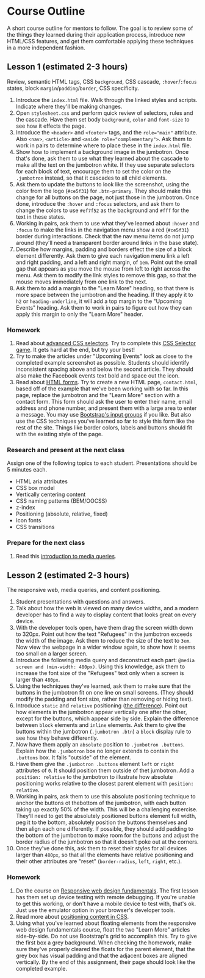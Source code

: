 # Course Outline
A short course outline for mentors to follow. The goal is to review some of the things they learned during their application process, introduce new HTML/CSS features, and get them comfortable applying these techniques in a more independent fashion.

## Lesson 1 (estimated 2-3 hours)
Review, semantic HTML tags, CSS `background`, CSS cascade, `:hover`/`:focus` states, block `margin`/`padding`/`border`, CSS specificity.

1. Introduce the `index.html` file. Walk through the linked styles and scripts. Indicate where they'll be making changes.
2. Open `stylesheet.css` and perform quick review of selectors, rules and the cascade. Have them set body `background`, `color` and `font-size` to see how it effects the page.
3. Introduce the `<header>` and `<footer>` tags, and the `role="main"` attribute. Also `<nav>`, `<article>` and `<aside role="complementary">`. Ask them to work in pairs to determine where to place these in the `index.html` file.
4. Show how to implement a background image in the jumbotron. Once that's done, ask them to use what they learned about the cascade to make all the text on the jumbotron white. If they use separate selectors for each block of text, encourage them to set the color on the `.jumbotron` instead, so that it cascades to all child elements.
5. Ask them to update the buttons to look like the screenshot, using the color from the logo (`#ce5f31`) for `.btn-primary`. They should make this change for all buttons on the page, not just those in the jumbotron. Once done, introduce the `:hover` and `:focus` selectors, and ask them to change the colors to use `#ef7f52` as the background and `#fff` for the text in these states.
6. Working in pairs, ask them to use what they've learned about `:hover` and `:focus` to make the links in the navigation menu show a red (`#ce5f31`) border during interactions. Check that the nav menu items do not jump around (they'll need a transparent border around links in the base state).
7. Describe how margins, padding and borders effect the size of a block element differently. Ask them to give each navigation menu link a left and right padding, and a left and right margin, of `1em`. Point out the small gap that appears as you move the mouse from left to right across the menu. Ask them to modify the link styles to remove this gap, so that the mouse moves immediately from one link to the next.
8. Ask them to add a margin to the "Learn More" heading, so that there is more space between the jumbotron and the heading. If they apply it to `h2` or `heading-underline`, it will add a top margin to the "Upcoming Events" heading. Ask them to work in pairs to figure out how they can apply this margin to only the "Learn More" header.

### Homework
1. Read about [advanced CSS selectors](http://learn.shayhowe.com/advanced-html-css/complex-selectors/). Try to complete this [CSS Selector game](https://flukeout.github.io/). It gets hard at the end, but try your best!
2. Try to make the articles under "Upcoming Events" look as close to the completed example screenshot as possible. Students should identify inconsistent spacing above and below the second article. They should also make the Facebook events text bold and space out the icon.
2. Read about [HTML forms](http://learn.shayhowe.com/html-css/building-forms/). Try to create a new HTML page, `contact.html`, based off of the example that we've been working with so far. In this page, replace the jumbotron and the "Learn More" section with a contact form. This form should ask the user to enter their name, email address and phone number, and present them with a large area to enter a message. You may use [Bootstrap's input groups](http://getbootstrap.com/components/#input-groups) if you like. But also use the CSS techniques you've learned so far to style this form like the rest of the site. Things like border colors, labels and buttons should fit with the existing style of the page.

### Research and present at the next class
Assign one of the following topics to each student. Presentations should be 5 minutes each.
- HTML aria attributes
- CSS box model
- Vertically centering content
- CSS naming patterns (BEM/OOCSS)
- z-index
- Positioning (absolute, relative, fixed)
- Icon fonts
- CSS transitions


### Prepare for the next class
1. Read this [introduction to media queries](https://varvy.com/mobile/media-queries.html).

## Lesson 2 (estimated 2-3 hours)
The responsive web, media queries, and content positioning.

1. Student presentations with questions and answers.
2. Talk about how the web is viewed on many device widths, and a modern developer has to find a way to display content that looks great on every device.
3. With the developer tools open, have them drag the screen width down to 320px. Point out how the text "Refugees" in the jumbotron exceeds the width of the image. Ask them to reduce the size of the text to `3em`. Now view the webpage in a wider window again, to show how it seems too small on a larger screen.
4. Introduce the following media query and deconstruct each part: `@media screen and (min-width: 480px)`. Using this knowledge, ask them to increase the font size of the "Refugees" text only when a screen is larger than `480px`.
5. Using the techniques they've learned, ask them to make sure that the buttons in the jumbotron fit on one line on small screens. (They should modify the padding and font size, rather than removing or hiding text).
6. Introduce `static` and `relative` positioning ([the difference](http://stackoverflow.com/questions/5011211/difference-between-static-and-relative-positioning)). Point out how elements in the jumbotron appear vertically one after the other, except for the buttons, which appear side by side. Explain the difference between `block` elements and `inline` elements. Ask them to give the buttons within the jumbotron (`.jumbotron .btn`) a `block` display rule to see how they behave differently.
7. Now have them apply an `absolute` position to `.jumbotron .buttons`. Explain how the `.jumbotron` box no longer extends to contain the `.buttons` box. It falls "outside" of the element.
8. Have them give the `.jumbotron .buttons` element `left` or `right` attributes of `0`. It should position them outside of thet jumbotron. Add a `position: relative` to the jumbotron to illustrate how absolute positioning works relative to the closest parent element with `position: relative`.
9. Working in pairs, ask them to use this absolute positioning technique to anchor the buttons ot thebottom of the jumbotron, with each button taking up exactly 50% of the width. This will be a challenging excercise. They'll need to get the absolutely positioned buttons element full width, peg it to the bottom, absolutely position the buttons themselves and then align each one differently. If possible, they should add padding to the bottom of the jumbotron to make room for the buttons and adjust the border radius of the jumbotron so that it doesn't poke out at the corners.
10. Once they've done this, ask them to reset their styles for all devices larger than `480px`, so that all the elements have relative positioning and their other attributes are "reset" (`border-radius`, `left`, `right`, etc.).

### Homework
1. Do the course on [Responsive web design fundamentals](https://www.udacity.com/course/responsive-web-design-fundamentals--ud893). The first lesson has them set up device testing with remote debugging. If you're unable to get this working, or don't have a mobile device to test with, that's ok. Just use the emulator option in your browser's developer tools.
2. Read more about [positioning content in CSS](http://learn.shayhowe.com/html-css/positioning-content/).
3. Using what you've learned about floating elements from the responsive web design fundamentals course, float the two "Learn More" articles side-by-side. Do not use Bootstrap's grid to accomplish this. Try to give the first box a grey background. When checking the homework, make sure they've properly cleared the floats for the parent element, that the grey box has visual padding and that the adjacent boxes are aligned vertically. By the end of this assignment, their page should look like the completed example.

